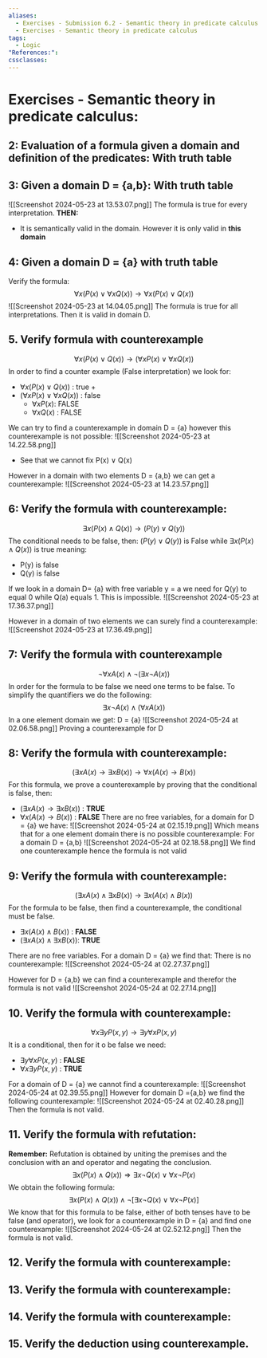 ```yaml
---
aliases:
  - Exercises - Submission 6.2 - Semantic theory in predicate calculus
  - Exercises - Semantic theory in predicate calculus
tags:
  - Logic
"References:": 
cssclasses:
---
```

# Exercises - Semantic theory in predicate calculus: 

## 2: Evaluation of a formula given **a domain and definition of the predicates**: With truth table

## 3: Given a domain D = {a,b}: With truth table
![[Screenshot 2024-05-23 at 13.53.07.png]]
The formula is true for every interpretation. **THEN:**
+ It is semantically valid in the domain. However it is only valid in **this domain**

## 4: Given a domain D = {a} with truth table
Verify the formula: 
$$
\forall x (P(x) \lor \forall x Q(x)) \rightarrow \forall x(P(x) \lor Q(x))
$$
![[Screenshot 2024-05-23 at 14.04.05.png]]
The formula is true for all interpretations. Then it is valid in domain D.

## 5. Verify formula with counterexample
$$
\forall x(P(x) \lor Q(x)) \rightarrow (\forall x P(x) \lor \forall x Q(x))
$$
In order to find a counter example (False interpretation) we look for: 
+ $\forall x(P(x) \lor Q(x))$ : true
	+ 
+ $(\forall x P(x) \lor \forall x Q(x))$ : false
	+ $\forall x P(x)$: FALSE
	+ $\forall x Q(x)$ : FALSE

We can try to find a counterexample in domain D = {a} however this counterexample is not possible: 
![[Screenshot 2024-05-23 at 14.22.58.png]]
+ See that we cannot fix P(x) ∨ Q(x)

However in a domain with two elements  D = {a,b} we can get a counterexample: 
![[Screenshot 2024-05-23 at 14.23.57.png]]

## 6: Verify the formula with counterexample: 
$$
\exists x (P(x) \land Q(x)) \rightarrow (P(y)\lor Q(y))
$$
The conditional needs to be false, then: 
$(P(y)\lor Q(y))$ is False while $\exists x (P(x) \land Q(x))$ is true meaning:  
+ P(y) is false
+ Q(y) is false

If we look in a domain D= {a} with free variable y = a we need for Q(y) to equal 0 while Q(a) equals 1. This is impossible. 
![[Screenshot 2024-05-23 at 17.36.37.png]]

However in a domain of two elements we can surely find a counterexample: 
![[Screenshot 2024-05-23 at 17.36.49.png]]

## 7: Verify the formula with counterexample
$$
\lnot \forall x A(x) \land \lnot (\exists x \lnot A (x))
$$
In order for the formula to be false we need one terms to be false. To simplify the quantifiers we do the following: 
$$
\exists x \lnot A(x) \land (\forall x  A (x))
$$
In a one element domain we get: 
D = {a}
![[Screenshot 2024-05-24 at 02.06.58.png]]
Proving a counterexample for D

## 8: Verify the formula with counterexample: 
$$
(\exists x A(x) \rightarrow \exists x B(x)) \rightarrow \forall x (A(x)\rightarrow B(x))
$$
For this formula, we prove a counterexample by proving that the conditional is false, then: 
+ $(\exists x A(x) \rightarrow \exists x B(x))$ : **TRUE**
+ $\forall x (A(x)\rightarrow B(x))$ : **FALSE**
There are no free variables, for a domain for D = {a} we have:
![[Screenshot 2024-05-24 at 02.15.19.png]]
Which means that for a one element domain there is no possible counterexample: 
For a domain D = {a,b}
![[Screenshot 2024-05-24 at 02.18.58.png]]
We find one counterexample hence the formula is not valid

## 9: Verify the formula with counterexample: 
$$
(\exists xA(x)\land \exists x B(x)) \rightarrow \exists x (A(x)\land B(x))
$$
For the formula to be false, then find a counterexample, the conditional must be false. 
+ $\exists x (A(x)\land B(x))$ : **FALSE**
+ $(\exists xA(x)\land \exists x B(x))$: **TRUE**

There are no free variables. 
For a domain D = {a} we find that: There is no counterexample: ![[Screenshot 2024-05-24 at 02.27.37.png]]

However for D = {a,b} we can find a counterexample and therefor the formula is not valid
![[Screenshot 2024-05-24 at 02.27.14.png]]
## 10. Verify the formula with counterexample: 
$$
\forall x\exists y P(x,y) \rightarrow \exists y \forall x P(x,y)
$$
It is a conditional, then for it o be false we need: 
+ $\exists y \forall x P(x,y)$ : **FALSE**
+ $\forall x\exists y P(x,y)$ : **TRUE**

For a domain of D = {a} we cannot find a counterexample: 
![[Screenshot 2024-05-24 at 02.39.55.png]]
However for domain D ={a,b} we find the following counterexample: 
![[Screenshot 2024-05-24 at 02.40.28.png]]
Then the formula is not valid.

## 11. Verify the formula with refutation: 

**Remember:** Refutation is obtained by uniting the premises and the conclusion with an and operator and negating the conclusion. 
$$
\exists x (P(x) \land Q(x)) \Rightarrow \exists x \lnot Q(x) \lor \forall x \lnot P(x)
$$
We obtain the following formula: 
$$
\exists x (P(x) \land Q(x)) \land \lnot[\exists x \lnot Q(x) \lor \forall x \lnot P(x)]
$$
We know that for this formula to be false, either of both tenses have to be false (and operator), we look for a counterexample in D = {a} and find one counterexample: 
![[Screenshot 2024-05-24 at 02.52.12.png]]
Then the formula is not valid. 

## 12. Verify the formula with counterexample: 

## 13. Verify the formula with counterexample: 

## 14. Verify the formula with counterexample: 

## 15. Verify the deduction using counterexample. 
